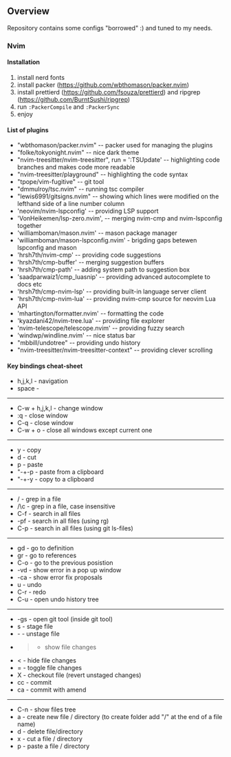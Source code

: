 ## Overview

Repository contains some configs "borrowed" :) and tuned to my needs.

### Nvim

#### Installation

1. install nerd fonts
2. install packer (https://github.com/wbthomason/packer.nvim)
3. install prettierd (https://github.com/fsouza/prettierd) and ripgrep (https://github.com/BurntSushi/ripgrep)
4. run `:PackerCompile` and `:PackerSync`
5. enjoy

#### List of plugins

- "wbthomason/packer.nvim" -- packer used for managing the plugins
- "folke/tokyonight.nvim" -- nice dark theme
- "nvim-treesitter/nvim-treesitter", run = ':TSUpdate' -- highlighting code branches and makes code more readable
- "nvim-treesitter/playground" -- highlighting the code syntax
- "tpope/vim-fugitive" -- git tool
- "dmmulroy/tsc.nvim" -- running tsc compiler
- "lewis6991/gitsigns.nvim" -- showing which lines were modified on the lefthand side of a line number column
- 'neovim/nvim-lspconfig' -- providing LSP support
- 'VonHeikemen/lsp-zero.nvim', -- merging nvim-cmp and nvim-lspconfig together
- 'williamboman/mason.nvim' -- mason package manager
- 'williamboman/mason-lspconfig.nvim' - brigding gaps betewen lspconfig and mason
- 'hrsh7th/nvim-cmp' -- providing code suggestions
- 'hrsh7th/cmp-buffer' -- merging suggestion buffers
- 'hrsh7th/cmp-path' -- adding system path to suggestion box
- 'saadparwaiz1/cmp_luasnip' -- providing advanced autocomplete to docs etc
- 'hrsh7th/cmp-nvim-lsp' -- providing built-in language server client
- 'hrsh7th/cmp-nvim-lua' -- providing nvim-cmp source for neovim Lua API
- 'mhartington/formatter.nvim' -- formatting the code
- 'kyazdani42/nvim-tree.lua' -- providing file explorer
- 'nvim-telescope/telescope.nvim' -- providing fuzzy search
- 'windwp/windline.nvim' -- nice status bar
- "mbbill/undotree" -- providing undo history
- "nvim-treesitter/nvim-treesitter-context" -- providing clever scrolling

#### Key bindings cheat-sheet

- h,j,k,l - navigation
- space - <leader>
---
- C-w + h,j,k,l - change window
- :q - close window
- C-q - close window
- C-w + o - close all windows except current one
---
- y - copy
- d - cut
- p - paste
- "-+-p - paste from a clipboard
- "-+-y - copy to a clipboard
---
- / - grep in a file
- /\c - grep in a file, case insensitive
- C-f - search in all files
- <leader>-pf - search in all files (using rg)
- C-p - search in all files (using git ls-files)
---
- gd - go to definition
- gr - go to references
- C-o - go to the previous posistion
- <leader>-vd - show error in a pop up window
- <leader>-ca - show error fix proposals
- u - undo
- C-r - redo
- C-u - open undo history tree
---
- <leader>-gs - open git tool
(inside git tool)</br>
- s - stage file
- \- - unstage file
- > - show file changes
- < - hide file changes
- = - toggle file changes
- X - checkout file (revert unstaged changes)
- cc - commit
- ca - commit with amend
---
- C-n - show files tree
- a - create new file / directory (to create folder add "/" at the end of a file name)
- d - delete file/directory
- x - cut a file / directory
- p - paste a file / directory
